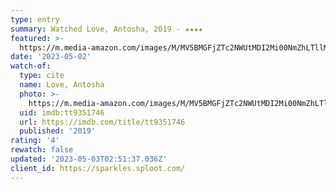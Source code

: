 ```yaml
---
type: entry
summary: Watched Love, Antosha, 2019 - ★★★★
featured: >-
  https://m.media-amazon.com/images/M/MV5BMGFjZTc2NWUtMDI2Mi00NmZhLTllM2YtMTk4YjE3YWI5ZWNmXkEyXkFqcGdeQXVyMTkxNjUyNQ@@._V1_SX300.jpg
date: '2023-05-02'
watch-of:
  type: cite
  name: Love, Antosha
  photo: >-
    https://m.media-amazon.com/images/M/MV5BMGFjZTc2NWUtMDI2Mi00NmZhLTllM2YtMTk4YjE3YWI5ZWNmXkEyXkFqcGdeQXVyMTkxNjUyNQ@@._V1_SX300.jpg
  uid: imdb:tt9351746
  url: https://imdb.com/title/tt9351746
  published: '2019'
rating: '4'
rewatch: false
updated: '2023-05-03T02:51:37.036Z'
client_id: https://sparkles.sploot.com/
---
```

